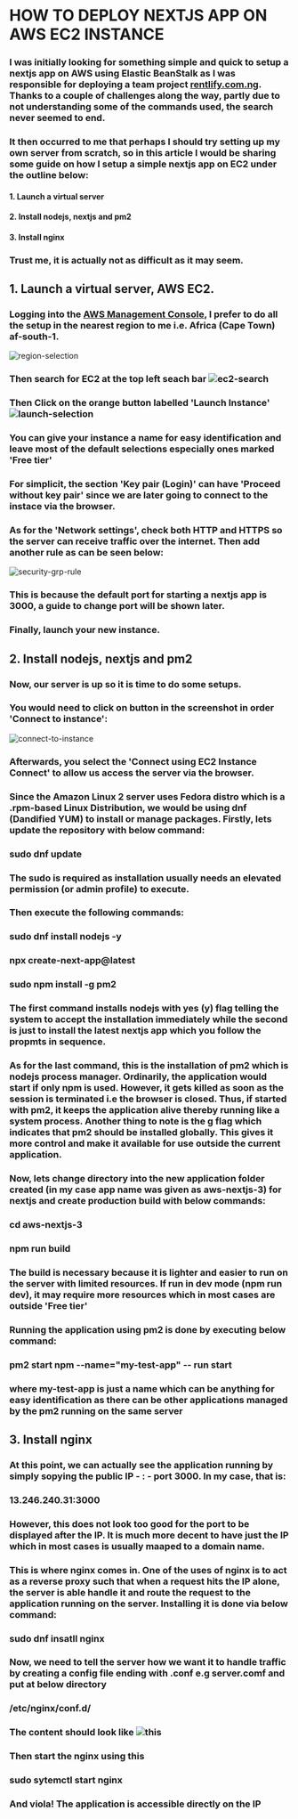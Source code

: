 # HOW TO DEPLOY NEXTJS APP ON AWS EC2 INSTANCE

### I was initially looking for something simple and quick to setup a nextjs app on AWS using Elastic BeanStalk as I was responsible for deploying a team project [rentlify.com.ng](http://rentlify-proj-2071263833.af-south-1.elb.amazonaws.com/). Thanks to a couple of challenges along the way, partly due to not understanding some of the commands used, the search never seemed to end.

### It then occurred to me that perhaps I should try setting up my own server from scratch, so in this article I would be sharing some guide on how I setup a simple nextjs app on EC2 under the outline below:

#### 1. Launch a virtual server
#### 2. Install nodejs, nextjs and pm2
#### 3. Install nginx

### Trust me, it is actually not as difficult as it may seem.

## 1. Launch a virtual server, AWS EC2.

### Logging into the [AWS Management Console](https://aws.amazon.com/console/), I prefer to do all the setup in the nearest region to me i.e. Africa (Cape Town) af-south-1.
![region-selection](https://mojeedkusimo-public-asset.s3.af-south-1.amazonaws.com/region-selection.PNG) 

### Then search for EC2 at the top left seach bar ![ec2-search](https://mojeedkusimo-public-asset.s3.af-south-1.amazonaws.com/ec2-search.PNG)

### Then Click on the orange button labelled 'Launch Instance' ![launch-selection](https://mojeedkusimo-public-asset.s3.af-south-1.amazonaws.com/launch-selection.PNG)

### You can give your instance a name for easy identification and leave most of the default selections especially ones marked 'Free tier'

### For simplicit, the section 'Key pair (Login)' can have 'Proceed without key pair' since we are later going to connect to the instace via the browser.

### As for the 'Network settings', check both HTTP and HTTPS so the server can receive traffic over the internet. Then add another rule as can be seen below:

![security-grp-rule](https://mojeedkusimo-public-asset.s3.af-south-1.amazonaws.com/security-grp-rule.PNG) 

### This is because the default port for starting a nextjs app is 3000, a guide to change port will be shown later.

### Finally, launch your new instance.

## 2. Install nodejs, nextjs and pm2

### Now, our server is up so it is time to do some setups. 

### You would need to click on button in the screenshot in order 'Connect to instance':

![connect-to-instance](https://mojeedkusimo-public-asset.s3.af-south-1.amazonaws.com/connect-to-instance.PNG)

### Afterwards, you select the 'Connect using EC2 Instance Connect' to allow us access the server via the browser.

### Since the Amazon Linux 2 server uses Fedora distro which is a .rpm-based Linux Distribution, we would be using dnf (Dandified YUM) to install or manage packages. Firstly, lets update the repository with below command:

### sudo dnf update 

### The sudo is required as installation usually needs an elevated permission (or admin profile) to execute.

### Then execute the following commands:

### sudo dnf install nodejs -y
### npx create-next-app@latest
### sudo npm install -g pm2

### The first command installs nodejs with yes (y) flag telling the system to accept the installation immediately while the second is just to install the latest nextjs app which you follow the propmts in sequence.

### As for the last command, this is the installation of pm2 which is nodejs process manager. Ordinarily, the application would start if only npm is used. However, it gets killed as soon as the session is terminated i.e the browser is closed. Thus, if started with pm2, it keeps the application alive thereby running like a system process. Another thing to note is the g flag which indicates that pm2 should be installed globally. This gives it more control and make it available for use outside the current application.

### Now, lets change directory into the new application folder created (in my case app name was given as aws-nextjs-3) for nextjs and create production build with below commands:

### cd aws-nextjs-3
### npm run build

### The build is necessary because it is lighter and easier to run on the server with limited resources. If run in dev mode (npm run dev), it may require more resources which in most cases are outside 'Free tier'

### Running the application using pm2 is done by executing below command:

### pm2 start npm --name="my-test-app" -- run start

### where my-test-app is just a name which can be anything for easy identification as there can be other applications managed by the pm2 running on the same server

## 3. Install nginx

### At this point, we can actually see the application running by simply sopying the public IP - : - port 3000. In my case, that is:

### 13.246.240.31:3000

### However, this does not look too good for the port to be displayed after the IP. It is much more decent to have just the IP which in most cases is usually maaped to a domain name.

### This is where nginx comes in. One of the uses of nginx is to act as a reverse proxy such that when a request hits the IP alone, the server is able handle it and route the request to the application running on the server. Installing it is done via below command:

### sudo dnf insatll nginx

### Now, we need to tell the server how we want it to handle traffic by creating a config file ending with .conf e.g server.comf and put at below directory

### /etc/nginx/conf.d/

### The content should look like ![this](https://mojeedkusimo-public-asset.s3.af-south-1.amazonaws.com/nginx-conf.PNG)

### Then start the nginx using this

### sudo sytemctl start nginx

### And viola! The application is accessible directly on the IP

 